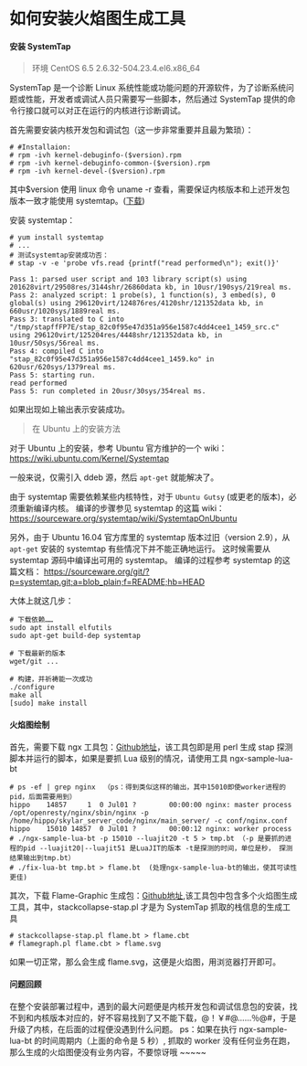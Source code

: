 # 如何安装火焰图生成工具

#### 安装 SystemTap

> 环境 CentOS 6.5 2.6.32-504.23.4.el6.x86_64

SystemTap 是一个诊断 Linux 系统性能或功能问题的开源软件，为了诊断系统问题或性能，开发者或调试人员只需要写一些脚本，然后通过 SystemTap 提供的命令行接口就可以对正在运行的内核进行诊断调试。

首先需要安装内核开发包和调试包（这一步非常重要并且最为繁琐）：

```
# #Installaion:
# rpm -ivh kernel-debuginfo-($version).rpm
# rpm -ivh kernel-debuginfo-common-($version).rpm
# rpm -ivh kernel-devel-($version).rpm
```

其中$version 使用 linux 命令 uname -r 查看，需要保证内核版本和上述开发包版本一致才能使用 systemtap。([下载](http://debuginfo.centos.org))

安装 systemtap：

```
# yum install systemtap
# ...
# 测试systemtap安装成功否：
# stap -v -e 'probe vfs.read {printf("read performed\n"); exit()}'

Pass 1: parsed user script and 103 library script(s) using 201628virt/29508res/3144shr/26860data kb, in 10usr/190sys/219real ms.
Pass 2: analyzed script: 1 probe(s), 1 function(s), 3 embed(s), 0 global(s) using 296120virt/124876res/4120shr/121352data kb, in 660usr/1020sys/1889real ms.
Pass 3: translated to C into "/tmp/stapffFP7E/stap_82c0f95e47d351a956e1587c4dd4cee1_1459_src.c" using 296120virt/125204res/4448shr/121352data kb, in 10usr/50sys/56real ms.
Pass 4: compiled C into "stap_82c0f95e47d351a956e1587c4dd4cee1_1459.ko" in 620usr/620sys/1379real ms.
Pass 5: starting run.
read performed
Pass 5: run completed in 20usr/30sys/354real ms.
```
如果出现如上输出表示安装成功。

> 在 Ubuntu 上的安装方法

对于 Ubuntu 上的安装，参考 Ubuntu 官方维护的一个 wiki：
https://wiki.ubuntu.com/Kernel/Systemtap

一般来说，仅需引入 ddeb 源，然后 `apt-get` 就能解决了。

由于 systemtap 需要依赖某些内核特性，对于 `Ubuntu Gutsy` (或更老的版本)，必须重新编译内核。
编译的步骤参见 systemtap 的这篇 wiki：
https://sourceware.org/systemtap/wiki/SystemtapOnUbuntu

另外，由于 Ubuntu 16.04 官方库里的 systemtap 版本过旧（version 2.9），从 `apt-get` 安装的 systemtap 有些情况下并不能正确地运行。
这时候需要从 systemtap 源码中编译出可用的 systemtap。
编译的过程参考 systemtap 的这篇文档：
https://sourceware.org/git/?p=systemtap.git;a=blob_plain;f=README;hb=HEAD

大体上就这几步：
```
# 下载依赖……
sudo apt install elfutils
sudo apt-get build-dep systemtap

# 下载最新的版本
wget/git ...

# 构建，并祈祷能一次成功
./configure
make all
[sudo] make install
```

#### 火焰图绘制

首先，需要下载 ngx 工具包：[Github地址](https://github.com/openresty/nginx-systemtap-toolkit)，该工具包即是用 perl 生成 stap 探测脚本并运行的脚本，如果是要抓 Lua 级别的情况，请使用工具 ngx-sample-lua-bt

```
# ps -ef | grep nginx  （ps：得到类似这样的输出，其中15010即使worker进程的pid，后面需要用到）
hippo    14857     1  0 Jul01 ?        00:00:00 nginx: master process /opt/openresty/nginx/sbin/nginx -p /home/hippo/skylar_server_code/nginx/main_server/ -c conf/nginx.conf
hippo    15010 14857  0 Jul01 ?        00:00:12 nginx: worker process
# ./ngx-sample-lua-bt -p 15010 --luajit20 -t 5 > tmp.bt （-p 是要抓的进程的pid --luajit20|--luajit51 是LuaJIT的版本 -t是探测的时间，单位是秒， 探测结果输出到tmp.bt）
# ./fix-lua-bt tmp.bt > flame.bt  (处理ngx-sample-lua-bt的输出，使其可读性更佳)
```

其次，下载 Flame-Graphic 生成包：[Github地址](https://github.com/brendangregg/FlameGraph),该工具包中包含多个火焰图生成工具，其中，stackcollapse-stap.pl 才是为 SystemTap 抓取的栈信息的生成工具

```
# stackcollapse-stap.pl flame.bt > flame.cbt
# flamegraph.pl flame.cbt > flame.svg
```
如果一切正常，那么会生成 flame.svg，这便是火焰图，用浏览器打开即可。

#### 问题回顾

在整个安装部署过程中，遇到的最大问题便是内核开发包和调试信息包的安装，找不到和内核版本对应的，好不容易找到了又不能下载，@！￥#@……％@#，于是升级了内核，在后面的过程便没遇到什么问题。
ps：如果在执行 ngx-sample-lua-bt 的时间周期内（上面的命令是 5 秒）, 抓取的 worker 没有任何业务在跑，那么生成的火焰图便没有业务内容，不要惊讶哦 ~~~~~




